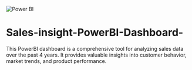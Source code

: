 ![Power BI](https://user-images.githubusercontent.com/113547599/225989736-bc2a4eab-71fe-431a-bdde-177df0b31894.png)
# Sales-insight-PowerBI-Dashboard-
This PowerBI dashboard is a comprehensive tool for analyzing sales data over the past 4 years. It provides valuable insights into customer behavior, market trends, and product performance.
